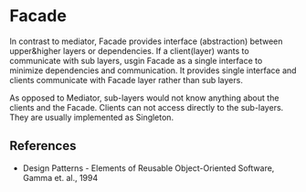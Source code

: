 # Facade
In contrast to mediator, Facade provides interface (abstraction) between upper&higher layers or dependencies. If a client(layer) wants to communicate with sub layers, usgin Facade as a single interface to minimize dependencies and communication. It provides single interface and clients communicate with Facade layer rather than sub layers.

As opposed to Mediator, sub-layers would not know anything about the clients and the Facade. Clients can not access directly to the sub-layers. They are usually implemented as Singleton.

## References
- Design Patterns - Elements of Reusable Object-Oriented Software, Gamma et. al., 1994